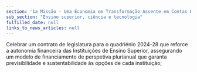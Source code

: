 ```yaml
---
section: '1a Missão - Uma Economia em Transformação Assente em Contas Equilibradas'
sub_section: "Ensino superior, ciência e tecnologia"
fulfilled_date: null
links_to_news_articles: null
---
```


Celebrar um contrato de legislatura para o quadriénio 2024-28 que reforce a autonomia financeira das Instituições de Ensino Superior, assegurando um modelo de financiamento de perspetiva plurianual que garanta previsibilidade e sustentabilidade às opções de cada instituição;
